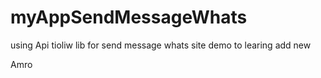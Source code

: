# myAppSendMessageWhats
using Api tioliw lib for send message whats
 site demo to learing  add new 

Amro